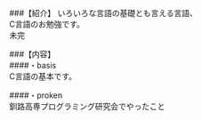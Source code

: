 ###【紹介】
いろいろな言語の基礎とも言える言語、  
C言語のお勉強です。  
未完  
  
###【内容】  
####・basis  
C言語の基本です。  

####・proken  
釧路高専プログラミング研究会でやったこと  
